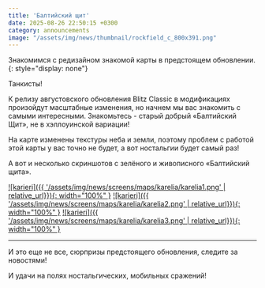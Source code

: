 ```yaml
---
title: 'Балтийский щит'
date: 2025-08-26 22:50:15 +0300
category: announcements
image: "/assets/img/news/thumbnail/rockfield_c_800x391.png"
---
```


Знакомимся с редизайном знакомой карты в предстоящем обновлении.
{: style="display: none"}

Танкисты!

К релизу августовского обновления Blitz Classic в модификациях произойдут масштабные изменения, но начнем мы вас знакомить с самыми интересными. Знакомьтесь - старый добрый «Балтийский Щит», не в хэллоуинской вариации!

На карте изменены текстуры неба и земли, поэтому проблем с работой этой карты у вас точно не будет, а вот ностальгии будет самый раз!

А вот и несколько скриншотов с зелёного и живописного «Балтийский щита».

[![karieri]({{ '/assets/img/news/screens/maps/karelia/karelia1.png' | relative_url}}){: width="100%" }](/assets/img/news/screens/maps/karelia/karelia1.png)
[![karieri]({{ '/assets/img/news/screens/maps/karelia/karelia2.png' | relative_url}}){: width="100%" }](/assets/img/news/screens/maps/karelia/karelia2.png)
[![karieri]({{ '/assets/img/news/screens/maps/karelia/karelia3.png' | relative_url}}){: width="100%" }](/assets/img/news/screens/maps/karelia/karelia3.png)

---

И это еще не все, сюрпризы предстоящего обновления, следите за новостями!

И удачи на полях ностальгических, мобильных сражений!